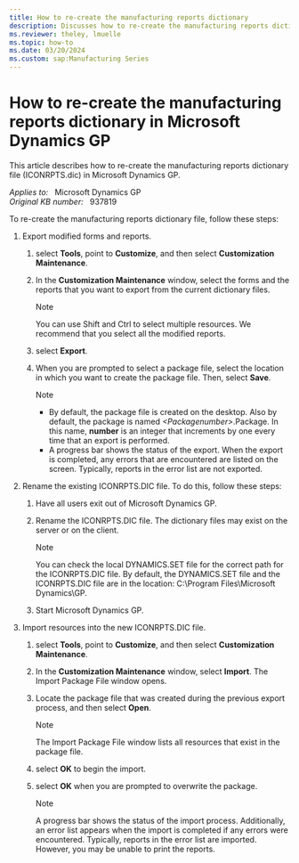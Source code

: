 ```yaml
---
title: How to re-create the manufacturing reports dictionary
description: Discusses how to re-create the manufacturing reports dictionary (ICONRPTS.dic) in Microsoft Dynamics GP.
ms.reviewer: theley, lmuelle
ms.topic: how-to
ms.date: 03/20/2024
ms.custom: sap:Manufacturing Series
---
```

# How to re-create the manufacturing reports dictionary in Microsoft Dynamics GP

This article describes how to re-create the manufacturing reports dictionary file (ICONRPTS.dic) in Microsoft Dynamics GP.

_Applies to:_ &nbsp; Microsoft Dynamics GP  
_Original KB number:_ &nbsp; 937819

To re-create the manufacturing reports dictionary file, follow these steps:

1. Export modified forms and reports.

   1. select **Tools**, point to **Customize**, and then select **Customization Maintenance**.
   2. In the **Customization Maintenance** window, select the forms and the reports that you want to export from the current dictionary files.

       > [!NOTE]
       > You can use Shift and Ctrl to select multiple resources. We recommend that you select all the modified reports.

   3. select **Export**.
   4. When you are prompted to select a package file, select the location in which you want to create the package file. Then, select **Save**.

      > [!NOTE]
      >
      > - By default, the package file is created on the desktop. Also by default, the package is named *\<Packagenumber>*.Package. In this name, **number** is an integer that increments by one every time that an export is performed.
      > - A progress bar shows the status of the export. When the export is completed, any errors that are encountered are listed on the screen. Typically, reports in the error list are not exported.

2. Rename the existing ICONRPTS.DIC file. To do this, follow these steps:

   1. Have all users exit out of Microsoft Dynamics GP.
   2. Rename the ICONRPTS.DIC file. The dictionary files may exist on the server or on the client.

        > [!NOTE]
        > You can check the local DYNAMICS.SET file for the correct path for the ICONRPTS.DIC file. By default, the DYNAMICS.SET file and the ICONRPTS.DIC file are in the location: C:\Program Files\Microsoft Dynamics\GP.

   3. Start Microsoft Dynamics GP.

3. Import resources into the new ICONRPTS.DIC file.

   1. select **Tools**, point to **Customize**, and then select **Customization Maintenance**.
   2. In the **Customization Maintenance** window, select **Import**. The Import Package File window opens.
   3. Locate the package file that was created during the previous export process, and then select **Open**.

        > [!NOTE]
        > The Import Package File window lists all resources that exist in the package file.
   4. select **OK** to begin the import.
   5. select **OK** when you are prompted to overwrite the package.

        > [!NOTE]
        > A progress bar shows the status of the import process. Additionally, an error list appears when the import is completed if any errors were encountered. Typically, reports in the error list are imported. However, you may be unable to print the reports.
